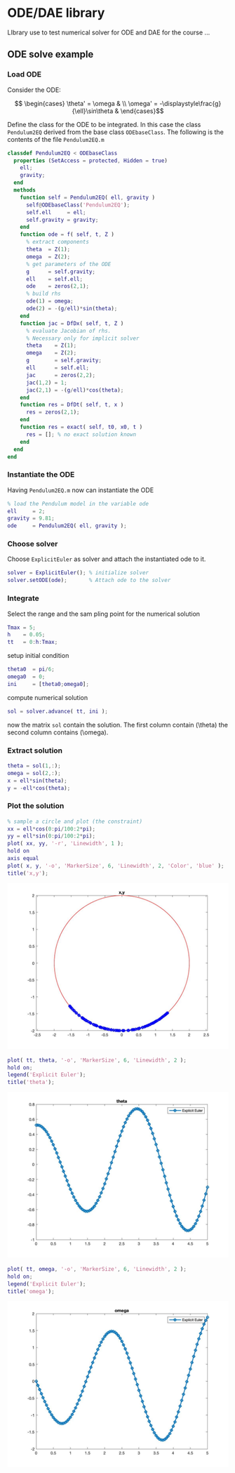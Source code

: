 
ODE/DAE library
===============

LIbrary use to test numerical solver for ODE and DAE for the course ...

## ODE solve example

### Load ODE

Consider the ODE:

```math
  \begin{cases}
     \theta' = \omega & \\
     \omega' = -\displaystyle\frac{g}{\ell}\sin\theta &
  \end{cases}
```

Define the class for the ODE to be integrated.
In this case the class ``Pendulum2EQ`` derived from the base class ``ODEbaseClass``. The following is the contents of the file `Pendulum2EQ.m`

```matlab
classdef Pendulum2EQ < ODEbaseClass
  properties (SetAccess = protected, Hidden = true)
    ell;
    gravity;
  end
  methods
    function self = Pendulum2EQ( ell, gravity )
      self@ODEbaseClass('Pendulum2EQ');
      self.ell     = ell;
      self.gravity = gravity;
    end
    function ode = f( self, t, Z )
      % extract components
      theta  = Z(1);
      omega  = Z(2);
      % get parameters of the ODE
      g      = self.gravity; 
      ell    = self.ell;
      ode    = zeros(2,1);
      % build rhs
      ode(1) = omega;
      ode(2) = -(g/ell)*sin(theta);
    end
    function jac = DfDx( self, t, Z )
      % evaluate Jacobian of rhs.
      % Necessary only for implicit solver
      theta    = Z(1);
      omega    = Z(2);
      g        = self.gravity;
      ell      = self.ell;
      jac      = zeros(2,2);
      jac(1,2) = 1;
      jac(2,1) = -(g/ell)*cos(theta);
    end
    function res = DfDt( self, t, x )
      res = zeros(2,1);
    end
    function res = exact( self, t0, x0, t )
      res = []; % no exact solution known
    end
  end
end
```

### Instantiate the ODE

Having `Pendulum2EQ.m` now can instantiate the ODE

```matlab
% load the Pendulum model in the variable ode
ell     = 2;
gravity = 9.81;
ode     = Pendulum2EQ( ell, gravity );
```

### Choose solver

Choose `ExplicitEuler` as solver and attach the
instantiated ode to it.

```matlab
solver = ExplicitEuler(); % initialize solver
solver.setODE(ode);       % Attach ode to the solver
```

### Integrate

Select the range and the sam pling point for the numerical solution

```matlab
Tmax = 5;
h    = 0.05;
tt   = 0:h:Tmax;
```
setup initial condition

```matlab
theta0  = pi/6;
omega0  = 0;
ini     = [theta0;omega0];
```

compute numerical solution

```matlab
sol = solver.advance( tt, ini );
```

now the matrix ``sol`` contain the solution.
The first column contain \(\theta\) the second column
contains  \(\omega\).

### Extract solution

```matlab
theta = sol(1,:);
omega = sol(2,:);
x = ell*sin(theta);
y = -ell*cos(theta);
```

### Plot the solution

```matlab
% sample a circle and plot (the constraint) 
xx = ell*cos(0:pi/100:2*pi);
yy = ell*sin(0:pi/100:2*pi);
plot( xx, yy, '-r', 'Linewidth', 1 );
hold on
axis equal
plot( x, y, '-o', 'MarkerSize', 6, 'Linewidth', 2, 'Color', 'blue' );
title('x,y');
```

![fig1](./images/fig1.jpg)

```matlab
plot( tt, theta, '-o', 'MarkerSize', 6, 'Linewidth', 2 );
hold on;
legend('Explicit Euler');
title('theta');
```

![fig2](./images/fig2.jpg)

```matlab
plot( tt, omega, '-o', 'MarkerSize', 6, 'Linewidth', 2 );
hold on;
legend('Explicit Euler');
title('omega');
```

![fig3](./images/fig3.jpg)
